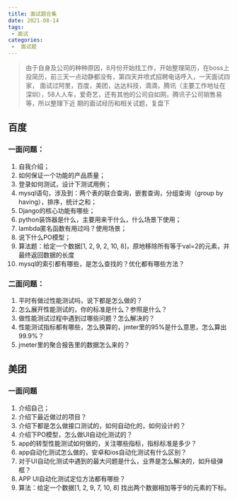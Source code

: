 ```yaml
---
title: 面试题合集
date: 2021-08-14
tags:
 - 面试
categories:
 -  面试题
---
```


> 由于自身及公司的种种原因，8月份开始找工作，开始整理简历，在boss上投简历，前三天一点动静都没有，第四天井喷式招聘电话呼入，一天面试四家，
> 面试过阿里，百度，美团，达达科技，滴滴，腾讯（主要工作地址在深圳），58人人车，爱奇艺，还有其他的公司自如网，腾讯子公司销售易等，所以整理下近
> 期的面试经历和相关试题，复盘下

## 百度
### 一面问题：
1. 自我介绍；
2. 如何保证一个功能的产品质量；
3. 登录如何测试，设计下测试用例；
4. mysql语句，涉及到：两个表的联合查询，嵌套查询，分组查询（group by having），排序，统计之和；
5. Django的核心功能有哪些；
6. python装饰器是什么，主要用来干什么，什么场景下使用；
7. lambda匿名函数有用过吗？使用场景；
8. 说下什么PO模型；
9. 算法题：给定一个数据[1, 2, 9, 2, 10, 8]，原地移除所有等于val=2的元素，并最终返回数据的长度
10. mysql的索引都有哪些，是怎么查找的？优化都有哪些方法？

### 二面问题：
1. 平时有做过性能测试吗，说下都是怎么做的？
2. 怎么展开性能测试的，你的标准是什么？参照是什么？
3. 做性能测试过程中遇到过哪些问题？怎么解决的？
4. 性能测试指标都有哪些，怎么换算的，jmter里的95%是什么意思，怎么算出99.9%？
5. jmeter里的聚合报告里的数据怎么来的？

## 美团
### 一面问题
1. 介绍自己；
2. 介绍下最近做过的项目？
3. 介绍下都是怎么做接口测试的，如何自动化的，如何设计的？
4. 介绍下PO模型，怎么做UI自动化测试的？
5. app的转型性能测试如何做的，关注哪些指标，指标标准是多少？
6. app自动化测试怎么做的，安卓和ios自动化测试有什么区别？
7. 对于UI自动化测试中遇到的最大问题是什么，业界是怎么解决的，如升级弹框？
8. APP UI自动化测试定位方法都有哪些？
9. 算法：给定一个数据[1, 2, 9, 7, 10, 8] 找出两个数据相加等于9的元素的下标。